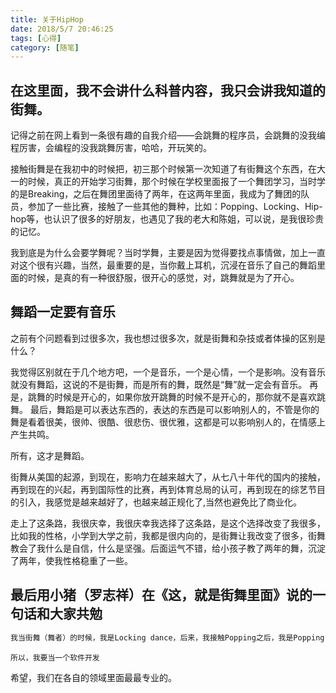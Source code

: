 ```yaml
---
title: 关于HipHop
date: 2018/5/7 20:46:25
tags: [心得]
category: [随笔]
---
```

## 在这里面，我不会讲什么科普内容，我只会讲我知道的街舞。

记得之前在网上看到一条很有趣的自我介绍——会跳舞的程序员，会跳舞的没我编程厉害，会编程的没我跳舞厉害，哈哈，开玩笑的。

接触街舞是在我初中的时候把，初三那个时候第一次知道了有街舞这个东西，在大一的时候，真正的开始学习街舞，那个时候在学校里面报了一个舞团学习，当时学的是Breaking，之后在舞团里面待了两年，在这两年里面，我成为了舞团的队员，参加了一些比赛，接触了一些其他的舞种，比如：Popping、Locking、Hip-hop等，也认识了很多的好朋友，也遇见了我的老大和陈姐，可以说，是我很珍贵的记忆。

我到底是为什么会要学舞呢？当时学舞，主要是因为觉得要找点事情做，加上一直对这个很有兴趣，当然，最重要的是，当你戴上耳机，沉浸在音乐了自己的舞蹈里面的时候，是真的有一种很舒服，很开心的感觉，对，跳舞就是为了开心。

## 舞蹈一定要有音乐

之前有个问题看到过很多次，我也想过很多次，就是街舞和杂技或者体操的区别是什么？

我觉得区别就在于几个地方吧，一个是音乐，一个是心情，一个是影响。没有音乐就没有舞蹈，这说的不是街舞，而是所有的舞，既然是“舞”就一定会有音乐。
再是，跳舞的时候是开心的，如果你放开跳舞的时候不是开心的，那你就不是喜欢跳舞。
最后，舞蹈是可以表达东西的，表达的东西是可以影响别人的，不管是你的舞是看着很美，很帅、很酷、很悲伤、很优雅，这都是可以影响别人的，在情感上产生共鸣。

所有，这才是舞蹈。

街舞从美国的起源，到现在，影响力在越来越大了，从七八十年代的国内的接触，再到现在的兴起，再到国际性的比赛，再到体育总局的认可，再到现在的综艺节目的引入，我感觉是越来越好了，也越来越正规化了,当然也避免比了商业化。

走上了这条路，我很庆幸，我很庆幸我选择了这条路，是这个选择改变了我很多，比如我的性格，小学到大学之前，我都是很内向的，是街舞让我改变了很多，街舞教会了我什么是自信，什么是坚强。后面运气不错，给小孩子教了两年的舞，沉淀了两年，使我性格稳重了一些。

## 最后用小猪（罗志祥）在《这，就是街舞里面》说的一句话和大家共勉

``` bash
我当街舞（舞者）的时候，我是Locking dance，后来，我接触Popping之后，我是Popping dance，当我接触Hip-hop之后了，我是Hip-hop dance，当我给我的老师说的时候，他给我说“不，你要当个专业的舞者”。
```

```
所以，我要当一个软件开发
```

希望，我们在各自的领域里面最最专业的。
